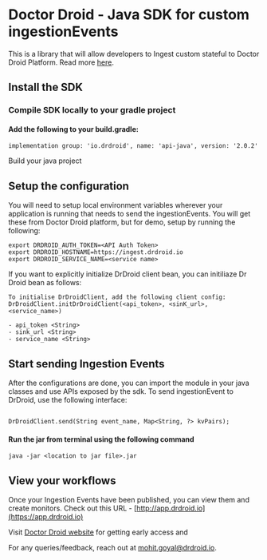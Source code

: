 # Doctor Droid - Java SDK for custom ingestionEvents

This is a library that will allow developers to Ingest custom stateful to Doctor Droid Platform.
Read more [here](https://kenobi.drdroid.io/docs).

## Install the SDK

### Compile SDK locally to your gradle project

#### Add the following to your build.gradle:

```agsl
implementation group: 'io.drdroid', name: 'api-java', version: '2.0.2'
```

Build your java project

## Setup the configuration

You will need to setup local environment variables wherever your application is running that needs to send the
ingestionEvents. You will get these from Doctor Droid platform, but for demo, setup by running the following:

```
export DRDROID_AUTH_TOKEN=<API Auth Token>
export DRDROID_HOSTNAME=https://ingest.drdroid.io
export DRDROID_SERVICE_NAME=<service name>
```

If you want to explicitly initialize DrDroid client bean, you can initiliaze Dr Droid bean as follows:
```agsl
To initialise DrDroidClient, add the following client config:
DrDroidClient.initDrDroidClient(<api_token>, <sinK_url>, <service_name>)

- api_token <String>
- sink_url <String>
- service_name <String>
```

## Start sending Ingestion Events

After the configurations are done, you can import the module in your java classes and use APIs exposed by the sdk. To send ingestionEvent to DrDroid, use the following interface:

```agsl

DrDroidClient.send(String event_name, Map<String, ?> kvPairs);
```

#### Run the jar from terminal using the following command

```agsl
java -jar <location to jar file>.jar
```

## View your workflows

Once your Ingestion Events have been published, you can view them and create monitors. Check out this
URL - [http://app.drdroid.io](https://app.drdroid.io)

Visit [Doctor Droid website](https://drdroid.io?utm_param=github-py) for getting early access and

For any queries/feedback, reach out at [mohit.goyal@drdroid.io](mailto:mohit.goyal@drdroid.io).
